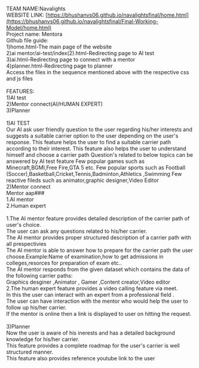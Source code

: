 TEAM NAME:Navalights<br/>
WEBSITE LINK: [https://bhushanvs06.github.io/navalightsfinal/home.html](https://bhushanvs06.github.io/navalightsfinal/Final-Working-Model/home.html)<br/>
Project name: Mentora<br/>
Github file guide:<br/>
1)home.html-The main page of the website<br/>
2)ai mentor/ai-test/index(2).html-Redirecting page to AI test<br/>
3)ai.html-Redirecting page to connect with a mentor<br/>
4)planner.html-Redirecting page to planner<br/>
Access the files in the sequence mentioned above with the respective css and js files<br/><br/>
FEATURES:<br/>
1)AI test<br/>
2)Mentor connect(AI/HUMAN EXPERT)<br/>
3)Planner<br/>
<br/>
1)AI TEST<br/>
Our AI ask user friendly question to the user regarding his/her interests and suggests a suitable carrier option to the user depending on the user's response.
This feature helps the user to find a suitable carrier path according to their interest.
This feature also helps the user to understand himself and choose a carrier path
Question's related to below topics can be answered by AI test  feature 
Few popular games such as  Minecraft,BGMI,Free Fire,GTA 5 etc. 
Few popular  sports such as Football (Soccer),Basketball,Cricket,Tennis,Badminton,Athletics ,Swimming
Few reactive fileds such as animator,graphic designer,Video Editor
<br/>
2)Mentor connect<br/>
Mentor aap###<br/>
1.AI mentor<br/>
2.Human expert<br/>
<br/>
1.The AI mentor feature provides detailed description of the carrier path of user's choice.<br/>
 The user can ask any questions related to his/her carrier.<br/>
The AI mentor provides proper structured description of a carrier path with all prespectivies<br/>
The AI mentor is able to answer how to prepare for the carrier path the user choose.Example:Name of examination,how to get admissions in colleges,resorces for preparation of exam etc..<br/>
The AI mentor responds from the given dataset which contains the data of the following carrier paths:<br/>
Graphics desginer ,Animator , Gamer ,Content creator,Video editor<br/>
2.The human expert feature provides a video calling feature via meet.<br/>
  In this the user can interact with an expert from a professional field .<br/>
   The user can have  interaction with the mentor who would help the user to follow up his/her carrier.<br/>
   If the mentor is online then a link is displayed to user on hitting the request.<br/>
<br/>
3)Planner<br/>
    Now the user is aware of his inerests and has a detailed background knowledge for his/her carrier.<br/>
    This feature provides a complete roadmap for the user's carrier is well structured manner.<br/>
     This feature also provides reference youtube link to the user<br/>

